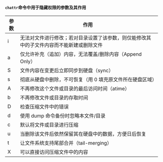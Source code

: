 #### `chattr`命令中用于隐藏权限的参数及其作用

| 参数 | 作用                                                                                     |
| ---- | ---------------------------------------------------------------------------------------- |
| i    | 无法对文件进行修改；若对目录设置了该参数，则仅能修改其中的子文件内容而不能新建或删除文件 |
| a    | 仅允许补充（追加）内容，无法覆盖/删除内容（Append Only）                                 |
| S    | 文件内容在变更后立即同步到硬盘（sync）                                                   |
| s    | 彻底从硬盘中删除，不可恢复（用 0 填充原文件所在硬盘区域）                                |
| A    | 不再修改这个文件或目录的最后访问时间（atime）                                            |
| b    | 不再修改文件或目录的存取时间                                                             |
| D    | 检查压缩文件中的错误                                                                     |
| d    | 使用 dump 命令备份时忽略本文件/目录                                                      |
| c    | 默认将文件或目录进行压缩                                                                 |
| u    | 当删除该文件后依然保留其在硬盘中的数据，方便日后恢复                                     |
| t    | 让文件系统支持尾部合并（tail-merging）                                                   |
| X    | 可以直接访问压缩文件中的内容                                                             |
